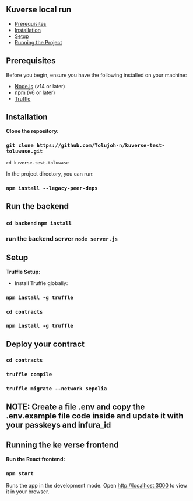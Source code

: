 ## Kuverse local run

- [Prerequisites](#prerequisites)
- [Installation](#installation)
- [Setup](#setup)
- [Running the Project](#running-the-project)

## Prerequisites

Before you begin, ensure you have the following installed on your machine:

- [Node.js](https://nodejs.org/) (v14 or later)
- [npm](https://www.npmjs.com/) (v6 or later)
- [Truffle](https://www.trufflesuite.com/truffle)

## Installation

**Clone the repository:**

### `git clone https://github.com/Tolujoh-n/kuverse-test-toluwase.git`

`cd kuverse-test-toluwase`

In the project directory, you can run:

### `npm install --legacy-peer-deps`

## Run the backend

### `cd backend` `npm install`

### run the backend server `node server.js`

## Setup

**Truffle Setup:**

- Install Truffle globally:

### `npm install -g truffle`

### `cd contracts`

### `npm install -g truffle`

## Deploy your contract

### `cd contracts`

### `truffle compile`

### `truffle migrate --network sepolia`

## NOTE: Create a file .env and copy the .env.example file code inside and update it with your passkeys and infura_id

## Running the ke verse frontend

**Run the React frontend:**

### `npm start`

Runs the app in the development mode.
Open [http://localhost:3000](http://localhost:3000) to view it in your browser.
